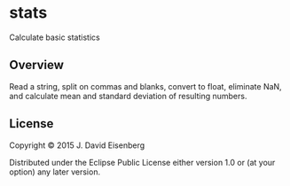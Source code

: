 # stats

Calculate basic statistics

## Overview

Read a string, split on commas and blanks, convert to
float, eliminate NaN, and calculate mean and
standard deviation of resulting numbers.

## License

Copyright © 2015 J. David Eisenberg

Distributed under the Eclipse Public License either version 1.0 or (at your option) any later version.
